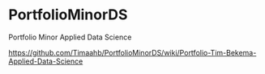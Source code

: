 # PortfolioMinorDS
Portfolio Minor Applied Data Science

https://github.com/Timaahb/PortfolioMinorDS/wiki/Portfolio-Tim-Bekema-Applied-Data-Science
